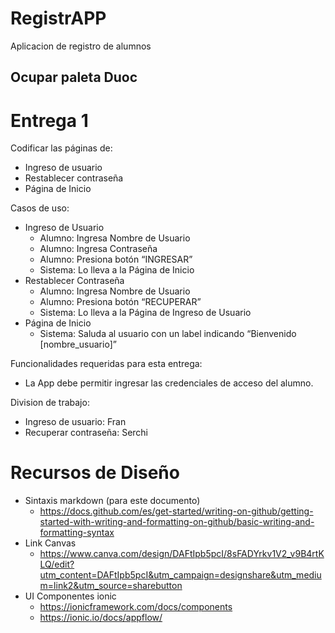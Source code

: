 # RegistrAPP
 Aplicacion de registro de alumnos

## Ocupar paleta Duoc

# Entrega 1
Codificar las páginas de: 
+ Ingreso de usuario
+ Restablecer contraseña
+ Página de Inicio

Casos de uso:
+ Ingreso de Usuario
    + Alumno: Ingresa Nombre de Usuario
    + Alumno: Ingresa Contraseña 
    + Alumno: Presiona botón “INGRESAR” 
    + Sistema: Lo lleva a la Página de Inicio 
+ Restablecer Contraseña 
    + Alumno: Ingresa Nombre de Usuario 
    + Alumno: Presiona botón “RECUPERAR” 
    + Sistema: Lo lleva a la Página de Ingreso de Usuario
+ Página de Inicio 
    + Sistema: Saluda al usuario con un label indicando “Bienvenido [nombre_usuario]”

Funcionalidades requeridas para esta entrega:
+ La App debe permitir ingresar las credenciales de acceso del alumno.

Division de trabajo:
+ Ingreso de usuario: Fran
+ Recuperar contraseña: Serchi

# Recursos de Diseño
+ Sintaxis markdown (para este documento)
  + https://docs.github.com/es/get-started/writing-on-github/getting-started-with-writing-and-formatting-on-github/basic-writing-and-formatting-syntax
+ Link Canvas
    + https://www.canva.com/design/DAFtIpb5pcI/8sFADYrkv1V2_v9B4rtKLQ/edit?utm_content=DAFtIpb5pcI&utm_campaign=designshare&utm_medium=link2&utm_source=sharebutton
+ UI Componentes ionic
    + https://ionicframework.com/docs/components
    + https://ionic.io/docs/appflow/
